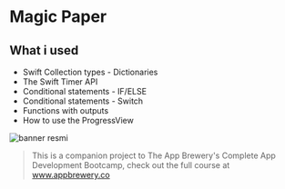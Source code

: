 

# Magic Paper

## What i used 
* Swift Collection types - Dictionaries
* The Swift Timer API
* Conditional statements - IF/ELSE
* Conditional statements - Switch
* Functions with outputs
* How to use the ProgressView



![banner resmi](https://r.resimlink.com/Uqkcmv5d.png)

>This is a companion project to The App Brewery's Complete App Development Bootcamp, check out the full course at www.appbrewery.co



